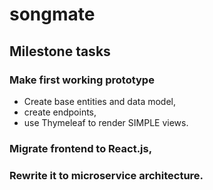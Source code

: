 # songmate 

## Milestone tasks

### Make first working prototype
- Create base entities and data model,
- create endpoints,
- use Thymeleaf to render SIMPLE views.

### Migrate frontend to React.js,

### Rewrite it to microservice architecture.





